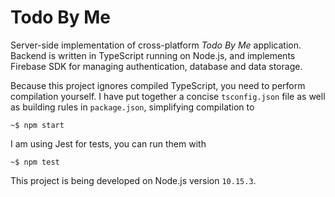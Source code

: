 # Todo By Me

Server-side implementation of cross-platform *Todo By Me* application. Backend is written in TypeScript running on Node.js,
and implements Firebase SDK for managing authentication, database and data storage.

Because this project ignores compiled TypeScript, you need to perform compilation yourself. I have put together a concise
`tsconfig.json` file as well as building rules in `package.json`, simplifying compilation to

    ~$ npm start
    
I am using Jest for tests, you can run them with

    ~$ npm test

This project is being developed on Node.js version `10.15.3`.